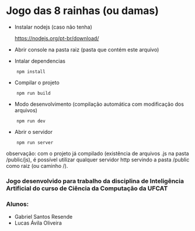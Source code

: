 # Jogo das 8 rainhas (ou damas)

- Instalar nodejs (caso não tenha)

    https://nodejs.org/pt-br/download/

- Abrir console na pasta raiz (pasta que contém este arquivo)

- Intalar dependencias
```shell
    npm install
```

- Compilar o projeto
```shell
    npm run build
```
- Modo desenvolvimento (compilação automática com modificação dos arquivos)
```shell
    npm run dev
```
- Abrir o servidor
```shell
    npm run server
```

observação: com o projeto já compilado (existência de arquivos .js na pasta /public/js), é possível utilizar qualquer servidor http servindo a pasta /public como raiz (ou caminho /).

### Jogo desenvolvido para trabalho da disciplina de Inteligência Artificial do curso de Ciência da Computação da UFCAT

### Alunos:

- Gabriel Santos Resende
- Lucas Ávila Oliveira